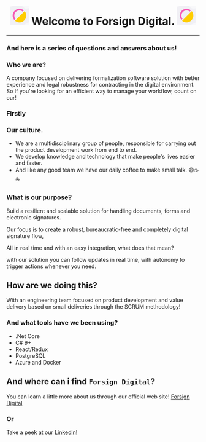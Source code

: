 <h1 align="center"><img src="https://github.com/forsign-digital/a-member/blob/main/1656102175856.jpg" width="50"> Welcome to Forsign Digital. <img src="https://github.com/forsign-digital/a-member/blob/main/1656102175856.jpg" width="50"> </h1>

---

### And here is a series of questions and answers about us!

### Who we are?

A company focused on delivering formalization software solution with better experience and legal robustness for contracting in the digital environment.
So If you're looking for an efficient way to manage your workflow, count on our!

### Firstly

### Our culture.

 - We are a multidisciplinary group of people, responsible for carrying out the product development work from end to end.
 - We develop knowledge and technology that make people's lives easier and faster.
 - And like any good team we have our daily coffee to make small talk. 😅☕☕

### What is our purpose?

Build a resilient and scalable solution for handling documents, forms and electronic signatures.

Our focus is to create a robust, bureaucratic-free and completely digital signature flow,

All in real time and with an easy integration, what does that mean?

with our solution you can follow updates in real time, with autonomy to trigger actions whenever you need.

## How are we doing this?

With an engineering team focused on product development and value delivery based on small deliveries through the SCRUM methodology!

### And what tools have we been using?

* .Net Core
* C# 9+
* React/Redux
* PostgreSQL
* Azure and Docker


## And where can i find `Forsign Digital`?

You can learn a little more about us through our official web site! [Forsign Digital](https://www.forsign.digital/)
### Or
Take a peek at our [Linkedin!](https://www.linkedin.com/company/formalizar-e-signature/mycompany/) 

